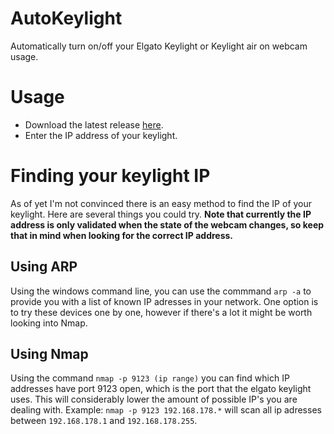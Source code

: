 # AutoKeylight
Automatically turn on/off your Elgato Keylight or Keylight air on webcam usage.

# Usage
* Download the latest release [here](https://github.com/Dynitios/AutoKeylight/releases).
* Enter the IP address of your keylight.

# Finding your keylight IP
As of yet I'm not convinced there is an easy method to find the IP of your keylight. Here are several things you could try. **Note that currently the IP address is only validated when the state of the webcam changes, so keep that in mind when looking for the correct IP address.**

## Using ARP
Using the windows command line, you can use the commmand `arp -a` to provide you with a list of known IP adresses in your network. One option is to try these devices one by one, however if there's a lot it might be worth looking into Nmap.

## Using Nmap
Using the command `nmap -p 9123 (ip range)` you can find which IP addresses have port 9123 open, which is the port that the elgato keylight uses. This will considerably lower the amount of possible IP's you are dealing with.
Example: `nmap -p 9123 192.168.178.*` will scan all ip adresses between `192.168.178.1` and `192.168.178.255`.
